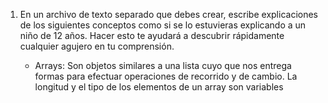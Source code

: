 1. En un archivo de texto separado que debes crear, escribe explicaciones de los siguientes conceptos como si se lo estuvieras explicando a un niño de 12 años. Hacer esto te ayudará a descubrir rápidamente cualquier agujero en tu comprensión.

	* Arrays: Son objetos similares a una lista cuyo que nos entrega formas para efectuar operaciones de recorrido y de cambio.    La longitud y el tipo de los elementos de un array son variables
